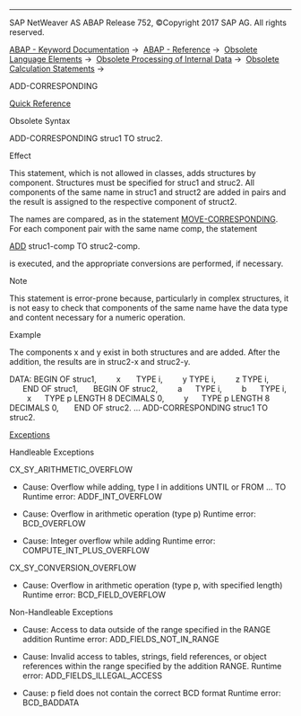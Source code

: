   

* * *

SAP NetWeaver AS ABAP Release 752, ©Copyright 2017 SAP AG. All rights reserved.

[ABAP - Keyword Documentation](javascript:call_link\('abenabap.htm'\)) →  [ABAP - Reference](javascript:call_link\('abenabap_reference.htm'\)) →  [Obsolete Language Elements](javascript:call_link\('abenabap_obsolete.htm'\)) →  [Obsolete Processing of Internal Data](javascript:call_link\('abendata_internal_obsolete.htm'\)) →  [Obsolete Calculation Statements](javascript:call_link\('abencomputing_obsolete.htm'\)) → 

ADD-CORRESPONDING

[Quick Reference](javascript:call_link\('abapadd-corresponding_shortref.htm'\))

Obsolete Syntax

ADD-CORRESPONDING struc1 TO struc2.

Effect

This statement, which is not allowed in classes, adds structures by component. Structures must be specified for struc1 and struc2. All components of the same name in struc1 and struct2 are added in pairs and the result is assigned to the respective component of struct2.

The names are compared, as in the statement [MOVE-CORRESPONDING](javascript:call_link\('abapmove-corresponding.htm'\)). For each component pair with the same name comp, the statement

[ADD](javascript:call_link\('abapadd.htm'\)) struc1-comp TO struc2-comp.

is executed, and the appropriate conversions are performed, if necessary.

Note

This statement is error-prone because, particularly in complex structures, it is not easy to check that components of the same name have the data type and content necessary for a numeric operation.

Example

The components x and y exist in both structures and are added. After the addition, the results are in struc2-x and struc2-y.

DATA: BEGIN OF struc1,
        x       TYPE i,
        y TYPE i,
        z TYPE i,
      END OF struc1,
      BEGIN OF struc2,
        a      TYPE i,
        b      TYPE i,
        x      TYPE p LENGTH 8 DECIMALS 0,
        y      TYPE p LENGTH 8 DECIMALS 0,
      END OF struc2.
...
ADD-CORRESPONDING struc1 TO struc2.

[Exceptions](javascript:call_link\('abenabap_language_exceptions.htm'\))

Handleable Exceptions

CX\_SY\_ARITHMETIC\_OVERFLOW

-   Cause: Overflow while adding, type I in additions UNTIL or FROM ... TO
    Runtime error: ADDF\_INT\_OVERFLOW
    
-   Cause: Overflow in arithmetic operation (type p)
    Runtime error: BCD\_OVERFLOW
    
-   Cause: Integer overflow while adding
    Runtime error: COMPUTE\_INT\_PLUS\_OVERFLOW
    

CX\_SY\_CONVERSION\_OVERFLOW

-   Cause: Overflow in arithmetic operation (type p, with specified length)
    Runtime error: BCD\_FIELD\_OVERFLOW
    

Non-Handleable Exceptions

-   Cause: Access to data outside of the range specified in the RANGE addition
    Runtime error: ADD\_FIELDS\_NOT\_IN\_RANGE
    
-   Cause: Invalid access to tables, strings, field references, or object references within the range specified by the addition RANGE.
    Runtime error: ADD\_FIELDS\_ILLEGAL\_ACCESS
    
-   Cause: p field does not contain the correct BCD format
    Runtime error: BCD\_BADDATA